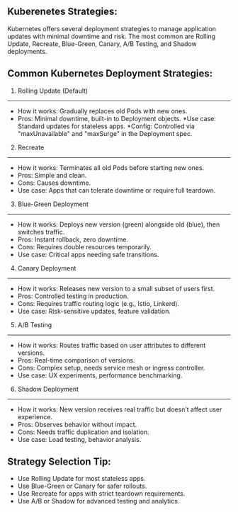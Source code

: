 Kuberenetes Strategies:
-----------------------

Kubernetes offers several deployment strategies to manage application updates with minimal downtime and risk. 
The most common are Rolling Update, Recreate, Blue-Green, Canary, A/B Testing, and Shadow deployments.

Common Kubernetes Deployment Strategies:
---------------------------------------

1. Rolling Update (Default)
---------------------------

 * How it works: 
      Gradually replaces old Pods with new ones.
 * Pros:
      Minimal downtime, built-in to Deployment objects.
 *Use case:
     Standard updates for stateless apps.
 *Config:
     Controlled via "maxUnavailable" and "maxSurge" in the Deployment spec.

2. Recreate
-----------

* How it works:
     Terminates all old Pods before starting new ones.
* Pros: 
     Simple and clean.
* Cons:
     Causes downtime.
* Use case: 
     Apps that can tolerate downtime or require full teardown.

3. Blue-Green Deployment
------------------------

* How it works:
     Deploys new version (green) alongside old (blue), then switches traffic.
* Pros: 
     Instant rollback, zero downtime.
* Cons:
     Requires double resources temporarily.
* Use case:
     Critical apps needing safe transitions.

4. Canary Deployment
--------------------

* How it works:
     Releases new version to a small subset of users first.
* Pros:
     Controlled testing in production.
* Cons:
     Requires traffic routing logic (e.g., Istio, Linkerd).
* Use case:
     Risk-sensitive updates, feature validation.

5. A/B Testing
---------------

* How it works:
     Routes traffic based on user attributes to different versions.
* Pros:
     Real-time comparison of versions.
* Cons:
     Complex setup, needs service mesh or ingress controller.
* Use case: 
     UX experiments, performance benchmarking.

6. Shadow Deployment
--------------------

* How it works:
      New version receives real traffic but doesn’t affect user experience.
* Pros:
      Observes behavior without impact.
* Cons:
      Needs traffic duplication and isolation.
* Use case:
      Load testing, behavior analysis.

Strategy Selection Tip:
-----------------------

* Use Rolling Update for most stateless apps.
* Use Blue-Green or Canary for safer rollouts.
* Use Recreate for apps with strict teardown requirements.
* Use A/B or Shadow for advanced testing and analytics.

